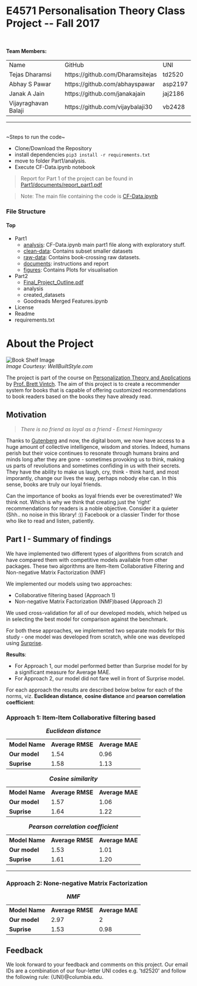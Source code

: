 # E4571 Personalisation Theory Class Project  -- Fall 2017

<br>

**Team Members:**

<table>
<tr>
  <td>Name</td>
  <td>GitHub</td>
  <td>UNI</td>
</tr>
<tr>
  <td>Tejas Dharamsi</td>
  <td>https://github.com/Dharamsitejas</td>
  <td>td2520</td>
</tr>
<tr>
  <td>Abhay S Pawar</td>
  <td>https://github.com/abhayspawar</td>
  <td>asp2197</td>
</tr>
<tr>
  <td>Janak A Jain</td>
  <td>https://github.com/janakajain</td>
  <td>jaj2186</td>
</tr>
<tr>
  <td>Vijayraghavan Balaji</td>
  <td>https://github.com/vijaybalaji30</td>
  <td>vb2428</td>
</tr>
</table>


<hr>
<br>
~Steps to run the code~

- Clone/Download the Repository
- install dependencies `pip3 install -r requirements.txt`
- move to folder Part1/analysis.
- Execute CF-Data.ipynb notebook


> Report for Part 1 of the project can be found in [Part1/documents/report_part1.pdf](https://github.com/Dharamsitejas/E4571-Personalisation-Theory-Project/blob/master/Part1/documents/report_part1.pdf)
  
> Note: The main file containing the code is [CF-Data.ipynb](https://github.com/Dharamsitejas/E4571-Personalisation-Theory-Project/blob/master/Part1/analysis/CF-Data.ipynb)


### File Structure

#### Top
* Part1
    - [analysis](https://github.com/Dharamsitejas/E4571-Personalisation-Theory-Project/tree/master/Part1/analysis): CF-Data.ipynb main part1 file along with exploratory stuff.
    - [clean-data](https://github.com/Dharamsitejas/E4571-Personalisation-Theory-Project/tree/master/Part1/clean-data): Contains subset smaller datasets
    - [raw-data](https://github.com/Dharamsitejas/E4571-Personalisation-Theory-Project/tree/master/Part1/raw-data): Contains book-crossing raw datasets.
    - [documents](https://github.com/Dharamsitejas/E4571-Personalisation-Theory-Project/tree/master/Part1/documents): instructions and report
    - [figures](https://github.com/Dharamsitejas/E4571-Personalisation-Theory-Project/tree/master/Part1/figures): Contains Plots for visualisation
* Part2
    - [Final_Project_Outline.pdf](https://github.com/Dharamsitejas/E4571-Personalisation-Theory-Project/blob/master/Part2/outline.pdf)
    - analysis
    - created\_datasets
    - Goodreads Merged Features.ipynb
* License
* Readme
* requirements.txt


# About the Project  
  
![Book Shelf Image](http://www.wellbuiltstyle.com/wp-content/uploads/2015/12/library.jpg)  
_Image Courtesy: WellBuiltStyle.com_  

  
The project is part of the course on [Personalization Theory and Applications](https://ds-personalization.github.io/class/) by [Prof. Brett Vintch](http://www.cns.nyu.edu/~vintch/). The aim of this project is to create a recommender system for books that is capable of offering customized recommendations to book readers based on the books they have already read.


## Motivation  

> _There is no friend as loyal as a friend - Ernest Hemingway_

Thanks to [Gutenberg](https://en.wikipedia.org/wiki/Johannes_Gutenberg) and now, the digital boom, we now have access to a huge amount of collective intelligence, wisdom and stories. Indeed, humans perish but their voice continues to resonate through humans brains and minds long after they are gone - sometimes provoking us to think, making us parts of revolutions and sometimes confiding in us with their secrets. They have the ability to make us laugh, cry, think - think hard, and most imporantly, change our lives the way, perhaps nobody else can. In this sense, books are truly our loyal friends.

Can the importance of books as loyal friends ever be overestimated? We think not. Which is why we think that creating just the 'right' recommendations for readers is a noble objective. Consider it a quieter (Shh.. no noise in this library! :)) Facebook or a classier Tinder for those who like to read and listen, patiently.
  

## Part I - Summary of findings 

We have implemented two different types of algorithms from scratch and have compared them with competitive models available from other packages. These two algorithms are Item-Item Collaborative Filtering and  Non-negative Matrix Factorization (NMF)

We implemented our models using two approaches:
 - Collaborative filtering based (Approach 1)
 - Non-negative Matrix Factorization (NMF)based (Approach 2)

We used cross-validation for all of our developed models, which helped us in selecting the best model for comparison against the benchmark.

For both these approaches, we implemented two separate models for this study - one model was developed from scratch, while one was developed using [Surprise](http://surpriselib.com/). 
 
**Results**:  
  
- For Approach 1, our model performed better than Surprise model for by a significant measure for Average MAE. 
- For Approach 2, our model did not fare well in front of Surprise model.

For each approach the results are described below below for each of the norms, viz. **Euclidean distance**, **cosine distance** and **pearson correlation coefficient**:

### Approach 1: Item-Item Collaborative filtering based
  
  
<table>
  <caption><b><i>Euclidean distance</b></i></caption>
  <tr>
    <th>Model Name</th>
    <th>Average RMSE</th>
    <th>Average MAE</th>
  </tr>
  <tr>
    <td><b>Our model</b></td>
    <td>1.54</td>
    <td>0.96</td>
  </tr>
  <tr>
    <td><b>Suprise</b></td>
    <td>1.58</td>
    <td>1.13</td>
  </tr>
 </th>
</table>
  
<table>
  <caption><b><i>Cosine similarity</b></i></caption>
  <tr>
    <th>Model Name</th>
    <th>Average RMSE</th>
    <th>Average MAE</th>
  </tr>
  <tr>
    <td><b>Our model</b></td>
    <td>1.57</td>
    <td>1.06</td>
  </tr>
  <tr>
    <td><b>Suprise</b></td>
    <td>1.64</td>
    <td>1.22</td>
  </tr>
 </th>
</table>


<table>
  <caption><b><i>Pearson correlation coefficient</b></i></caption>
  <tr>
    <th>Model Name</th>
    <th>Average RMSE</th>
    <th>Average MAE</th>
  </tr>
  <tr>
    <td><b>Our model</b></td>
    <td>1.53</td>
    <td>1.01</td>
  </tr>
  <tr>
    <td><b>Suprise</b></td>
    <td>1.61</td>
    <td>1.20</td>
  </tr>
 </th>
</table>

---  

### Approach 2: None-negative Matrix Factorization
  
  
<table>
  <caption><b><i>NMF</b></i></caption>
  <tr>
    <th>Model Name</th>
    <th>Average RMSE</th>
    <th>Average MAE</th>
  </tr>
  <tr>
    <td><b>Our model</b></td>
    <td>2.97</td>
    <td>2</td>
  </tr>
  <tr>
    <td><b>Suprise</b></td>
    <td>1.53</td>
    <td>0.98</td>
  </tr>
 </th>
</table>
  


  
## Feedback  
  
We look forward to your feedback and comments on this project. Our email IDs are a combination of our four-letter UNI codes e.g. 'td2520' and follow the following rule: {UNI}@columbia.edu.
